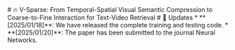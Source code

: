 <div align="left">
# 🔥 V-Sparse: From Temporal-Spatial Visual Semantic Compression to Coarse-to-Fine Interaction for Text-Video Retrieval
# 📣 Updates
* **[2025/01/18]**: We have released the complete training and testing code.
* **[2025/01/20]**: The paper has been submitted to the journal Neural Networks.
